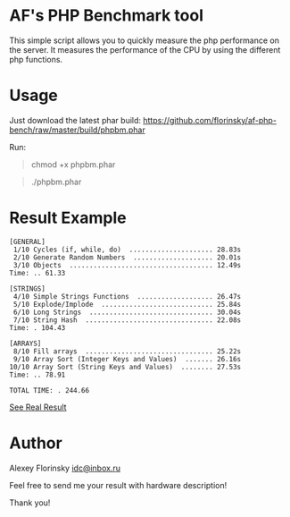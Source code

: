 # AF's PHP Benchmark tool
This simple script allows you to quickly measure the php performance on the server. It measures the performance of the CPU by using the different php functions.

# Usage
Just download the latest phar build: 
https://github.com/florinsky/af-php-bench/raw/master/build/phpbm.phar

Run:
>chmod +x phpbm.phar

>./phpbm.phar

# Result Example
````
[GENERAL]
 1/10 Cycles (if, while, do)  ..................... 28.83s
 2/10 Generate Random Numbers  .................... 20.01s
 3/10 Objects  .................................... 12.49s
Time: .. 61.33

[STRINGS]
 4/10 Simple Strings Functions  ................... 26.47s
 5/10 Explode/Implode  ............................ 25.84s
 6/10 Long Strings  ............................... 30.04s
 7/10 String Hash  ................................ 22.08s
Time: . 104.43

[ARRAYS]
 8/10 Fill arrays  ................................ 25.22s
 9/10 Array Sort (Integer Keys and Values)  ....... 26.16s
10/10 Array Sort (String Keys and Values)  ........ 27.53s
Time: .. 78.91

TOTAL TIME: . 244.66
````

[See Real Result](RESULTS.md)

# Author
Alexey Florinsky
idc@inbox.ru

Feel free to send me your result with hardware description!

Thank you!




